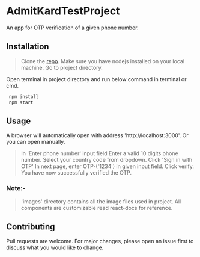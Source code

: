 # AdmitKardTestProject

An app for OTP verification of a given phone number.

## Installation

> Clone the [repo](https://github.com/rockingatgithub/AdmitKardProject).
> Make sure you have nodejs installed on your local machine.
> Go to project directory.

Open terminal in project directory and run below command in terminal or cmd.

```bash
 npm install
 npm start
```

## Usage

A browser will automatically open with address 'http://localhost:3000'.
Or you can open manually.

> In 'Enter phone number' input field Enter a valid 10 digits phone number.
> Select your country code from dropdown.
> Click 'Sign in with OTP'
> In next page, enter OTP-('1234') in given input field.
> Click verify.
> You have now successfully verified the OTP.

### Note:-

> 'images' directory contains all the image files used in project.
> All components are customizable read react-docs for reference.

## Contributing

Pull requests are welcome. For major changes, please open an issue first to discuss what you would like to change.
